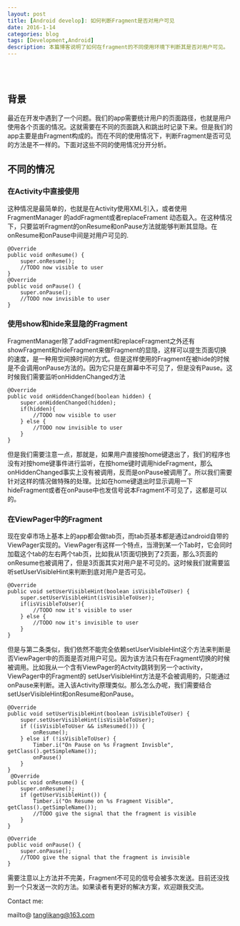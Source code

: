 ```yaml
---
layout: post
title: [Android develop]: 如何判断Fragment是否对用户可见
date: 2016-1-14
categories: blog
tags: [Development,Android]
description: 本篇博客说明了如何在fragment的不同使用环境下判断其是否对用户可见。
---
```

<br/>
<br/>
   
## 背景
最近在开发中遇到了一个问题。我们的app需要统计用户的页面路径，也就是用户使用各个页面的情况。这就需要在不同的页面跳入和跳出时记录下来。但是我们的app主要是由Fragment构成的。而在不同的使用情况下，判断Fragment是否可见的方法是不一样的。下面对这些不同的使用情况分开分析。

## 不同的情况

### 在Activity中直接使用
这种情况是最简单的，也就是在Activity使用XML引入，或者使用FragmentManager 的addFragment或者replaceFrament 动态载入。在这种情况下，只要监听Fragment的onResume和onPause方法就能够判断其显隐。在onResume和onPause中间是对用户可见的.

    @Override
    public void onResume() {
        super.onResume();
        //TODO now visible to user
    }
    @Override
    public void onPause() {
        super.onPause();
        //TODO now invisible to user
    }

### 使用show和hide来显隐的Fragment
FragmentManager除了addFragment和replaceFragment之外还有showFragment和hideFragment来做Fragment的显隐，这样可以提生页面切换的速度，是一种用空间换时间的方式。但是这样使用的Fragment在被hide的时候是不会调用onPause方法的。因为它只是在屏幕中不可见了，但是没有Pause。这时候我们需要监听onHiddenChanged方法

	@Override
  	public void onHiddenChanged(boolean hidden) {
        super.onHiddenChanged(hidden);
    	if(hidden){
    		//TODO now visible to user
    	} else {
    		//TODO now invisible to user
    	}
    }
    
但是我们需要注意一点，那就是，如果用户直接按home键退出了，我们的程序也没有对按home键事件进行监听，在按home键时调用hideFragment，那么onHiddenChanged事实上没有被调用，反而是onPause被调用了。所以我们需要针对这样的情况做特殊的处理。比如在home键退出时显示调用一下hideFragment或者在onPause中也发信号说本Fragment不可见了，这都是可以的。

### 在ViewPager中的Fragment
现在安卓市场上基本上的app都会做tab页，而tab页基本都是通过android自带的ViewPager实现的。ViewPager有这样一个特点，当滑到某一个Tab时，它会同时加载这个tab的左右两个tab页，比如我从1页面切换到了2页面，那么3页面的onResume也被调用了，但是3页面其实对用户是不可见的。这时候我们就需要监听setUserVisibleHint来判断到底对用户是否可见。

	@Override
    public void setUserVisibleHint(boolean isVisibleToUser) {
        super.setUserVisibleHint(isVisibleToUser);
		if(isVisibleToUser){
			//TODO now it's visible to user
		} else {
			//TODO now it's invisible to user
		}
    }


但是与第二条类似，我们依然不能完全依赖setUserVisibleHint这个方法来判断是否ViewPager中的页面是否对用户可见。因为该方法只有在Fragment切换的时候被调用。比如我从一个含有ViewPager的Actvity跳转到另一个activity，ViewPager中的Fragment的 setUserVisibleHint方法是不会被调用的，只能通过onPause来判断。进入该Activity原理类似。那么怎么办呢，我们需要结合setUserVisibleHint和onResume和onPause。


	@Override
    public void setUserVisibleHint(boolean isVisibleToUser) {
        super.setUserVisibleHint(isVisibleToUser);
        if ((isVisibleToUser && isResumed())) {
            onResume();
        } else if (!isVisibleToUser) {
            Timber.i("On Pause on %s Fragment Invisble", getClass().getSimpleName());
            onPause()
        }
    }
     @Override
    public void onResume() {
        super.onResume();
        if (getUserVisibleHint()) {
            Timber.i("On Resume on %s Fragment Visible", getClass().getSimpleName());
			//TODO give the signal that the fragment is visible
        }
    }

    @Override
    public void onPause() {
        super.onPause();
		//TODO give the signal that the fragment is invisible
    }


需要注意以上方法并不完美，Fragment不可见的信号会被多次发送。目前还没找到一个只发送一次的方法。如果读者有更好的解决方案，欢迎跟我交流。


Contact me:

mailto@ tanglikang@163.com






 